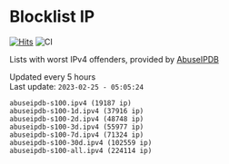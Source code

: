 # Blocklist IP

[![Hits](https://hits.seeyoufarm.com/api/count/incr/badge.svg?url=https%3A%2F%2Fgithub.com%2Fborestad%2Fblocklist-ip%2F&count_bg=%2379C83D&title_bg=%23555555&icon=&icon_color=%23E7E7E7&title=hits&edge_flat=false)](https://hits.seeyoufarm.com)  ![CI](https://img.shields.io/github/workflow/status/borestad/blocklist-ip/CI?style=flat-square)

Lists with worst IPv4 offenders, provided by [AbuseIPDB](https://www.abuseipdb.com/)

<!-- FOOTER-PLACEHOLDER -->
Updated every 5 hours<br>
Last update: `2023-02-25 - 05:05:24`
```
abuseipdb-s100.ipv4 (19187 ip)
abuseipdb-s100-1d.ipv4 (37916 ip)
abuseipdb-s100-2d.ipv4 (48748 ip)
abuseipdb-s100-3d.ipv4 (55977 ip)
abuseipdb-s100-7d.ipv4 (71324 ip)
abuseipdb-s100-30d.ipv4 (102559 ip)
abuseipdb-s100-all.ipv4 (224114 ip)
```
